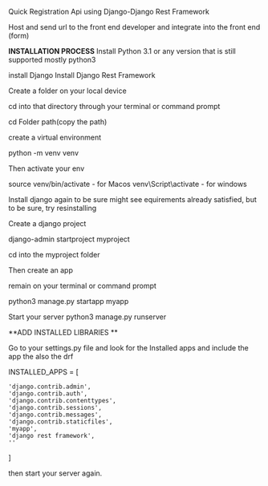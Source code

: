 Quick Registration Api using Django-Django Rest Framework 

Host and send url to the front end developer and integrate into the front end (form)

**INSTALLATION PROCESS**
Install Python 3.1 or any version that is still supported mostly python3 

install Django
Install Django Rest Framework 

Create a folder on your local device

cd into that directory through your terminal or command prompt 

cd Folder path(copy  the path)

create a virtual environment

python -m venv venv 


Then activate your env

source venv/bin/activate - for Macos 
venv\Script\activate - for windows 

Install django again to  be sure
might see equirements already satisfied, but to be sure, try resinstalling

Create a django project

django-admin startproject myproject 

cd into the myproject folder 

Then create an app

remain on your terminal or command prompt 

python3 manage.py startapp myapp

Start your server 
python3 manage.py runserver 


**ADD INSTALLED LIBRARIES 
**

Go to your settings.py file and look for the Installed apps
and include the app the also the drf

INSTALLED_APPS = [

    'django.contrib.admin',
    'django.contrib.auth',
    'django.contrib.contenttypes',
    'django.contrib.sessions',
    'django.contrib.messages',
    'django.contrib.staticfiles',
    'myapp',
    'django rest framework',
    ''
]

then start your server again.

